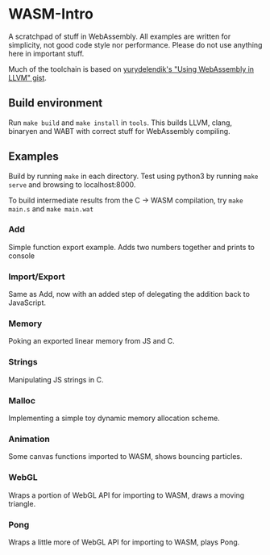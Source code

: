 # WASM-Intro

A scratchpad of stuff in WebAssembly. All examples are written for simplicity, not good code style nor performance. Please do not use anything here in important stuff.

Much of the toolchain is based on [yurydelendik's "Using WebAssembly in LLVM" gist](https://gist.github.com/yurydelendik/4eeff8248aeb14ce763e).

## Build environment

Run `make build` and `make install` in `tools`. This builds LLVM, clang, binaryen and WABT with correct stuff for WebAssembly compiling.

## Examples

Build by running `make` in each directory. Test using python3 by running `make serve` and browsing to localhost:8000.

To build intermediate results from the C -> WASM compilation, try `make main.s` and `make main.wat`

### Add

Simple function export example. Adds two numbers together and prints to console

### Import/Export

Same as Add, now with an added step of delegating the addition back to JavaScript.

### Memory

Poking an exported linear memory from JS and C.

### Strings

Manipulating JS strings in C.

### Malloc

Implementing a simple toy dynamic memory allocation scheme.

### Animation

Some canvas functions imported to WASM, shows bouncing particles.

### WebGL

Wraps a portion of WebGL API for importing to WASM, draws a moving triangle.

### Pong

Wraps a little more of WebGL API for importing to WASM, plays Pong.
